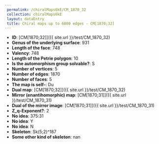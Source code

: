 ```yaml
--- 
 permalink: /chiralMaps6kE/CM_1870_32 
 collection: chiralMaps6kE
 layout: dataEntry
 title: Chiral maps up to 6000 edges - CM[1870;32]
---
```


- **ID**: [CM[1870;32]]({{ site.url }}/test/CM_1870_32)
- **Genus of the underlying surface**: 931
- **Length of the face**: 748
- **Valency**: 748
- **Length of the Petrie polygon**: 10
- **Is the automorphism group solvable?**: S
- **Number of vertices**: 5
- **Number of edges**: 1870
- **Number of faces**: 5
- **The map is self-**: Du
- **Dual map**: [CM[1870;32]]({{ site.url }}/test/CM_1870_32)
- **Mirror (enantihomorphic) map**: [CM[1870;31]]({{ site.url }}/test/CM_1870_31)
- **Dual of the mirror image**: [CM[1870;31]]({{ site.url }}/test/CM_1870_31)
- **Z_q-Exponent?**: 2
- **No idea**:  375:31
- **No idea**: Y
- **No idea**: N
- **Skeleton**: Sk(5;2)^187
- **Some other kind of skeleton**: nan
